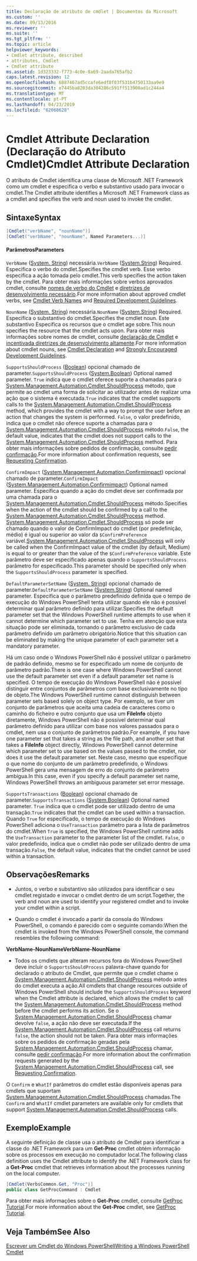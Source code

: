 ```yaml
---
title: Declaração de atributo de cmdlet | Documentos da Microsoft
ms.custom: ''
ms.date: 09/13/2016
ms.reviewer: ''
ms.suite: ''
ms.tgt_pltfrm: ''
ms.topic: article
helpviewer_keywords:
- Cmdlet attribute, described
- attributes, Cmdlet
- Cmdlet attribute
ms.assetid: 1d323332-f773-4c0e-8a69-2aada765afb2
caps.latest.revision: 12
ms.openlocfilehash: 6887467ad5ccafe6edf8f03f531b4750133aa9e9
ms.sourcegitcommit: e7445ba8203da304286c591ff513900ad1c244a4
ms.translationtype: MT
ms.contentlocale: pt-PT
ms.lasthandoff: 04/23/2019
ms.locfileid: "62068628"
---
```

# <a name="cmdlet-attribute-declaration"></a><span data-ttu-id="16ad9-102">Cmdlet Attribute Declaration (Declaração do Atributo Cmdlet)</span><span class="sxs-lookup"><span data-stu-id="16ad9-102">Cmdlet Attribute Declaration</span></span>

<span data-ttu-id="16ad9-103">O atributo de Cmdlet identifica uma classe de Microsoft .NET Framework como um cmdlet e especifica o verbo e substantivo usado para invocar o cmdlet.</span><span class="sxs-lookup"><span data-stu-id="16ad9-103">The Cmdlet attribute identifies a Microsoft .NET Framework class as a cmdlet and specifies the verb and noun used to invoke the cmdlet.</span></span>

## <a name="syntax"></a><span data-ttu-id="16ad9-104">Sintaxe</span><span class="sxs-lookup"><span data-stu-id="16ad9-104">Syntax</span></span>

```csharp
[Cmdlet("verbName", "nounName")]
[Cmdlet("verbName", "nounName", Named Parameters...)]
```

#### <a name="parameters"></a><span data-ttu-id="16ad9-105">Parâmetros</span><span class="sxs-lookup"><span data-stu-id="16ad9-105">Parameters</span></span>

<span data-ttu-id="16ad9-106">`VerbName` ([System. String](/dotnet/api/System.String)) necessária.</span><span class="sxs-lookup"><span data-stu-id="16ad9-106">`VerbName` ([System.String](/dotnet/api/System.String)) Required.</span></span> <span data-ttu-id="16ad9-107">Especifica o verbo do cmdlet.</span><span class="sxs-lookup"><span data-stu-id="16ad9-107">Specifies the cmdlet verb.</span></span> <span data-ttu-id="16ad9-108">Esse verbo especifica a ação tomada pelo cmdlet.</span><span class="sxs-lookup"><span data-stu-id="16ad9-108">This verb specifies the action taken by the cmdlet.</span></span> <span data-ttu-id="16ad9-109">Para obter mais informações sobre verbos aprovados cmdlet, consulte [nomes de verbo do Cmdlet](./approved-verbs-for-windows-powershell-commands.md) e [diretrizes de desenvolvimento necessário](./required-development-guidelines.md).</span><span class="sxs-lookup"><span data-stu-id="16ad9-109">For more information about approved cmdlet verbs, see [Cmdlet Verb Names](./approved-verbs-for-windows-powershell-commands.md) and [Required Development Guidelines](./required-development-guidelines.md).</span></span>

<span data-ttu-id="16ad9-110">`NounName` ([System. String](/dotnet/api/System.String)) necessária.</span><span class="sxs-lookup"><span data-stu-id="16ad9-110">`NounName` ([System.String](/dotnet/api/System.String)) Required.</span></span> <span data-ttu-id="16ad9-111">Especifica o substantivo do cmdlet.</span><span class="sxs-lookup"><span data-stu-id="16ad9-111">Specifies the cmdlet noun.</span></span> <span data-ttu-id="16ad9-112">Este substantivo Especifica os recursos que o cmdlet age sobre.</span><span class="sxs-lookup"><span data-stu-id="16ad9-112">This noun specifies the resource that the cmdlet acts upon.</span></span> <span data-ttu-id="16ad9-113">Para obter mais informações sobre nomes de cmdlet, consulte [declaração de Cmdlet](./cmdlet-class-declaration.md) e [incentivada diretrizes de desenvolvimento altamente](./strongly-encouraged-development-guidelines.md).</span><span class="sxs-lookup"><span data-stu-id="16ad9-113">For more information about cmdlet nouns, see [Cmdlet Declaration](./cmdlet-class-declaration.md) and [Strongly Encouraged Development Guidelines](./strongly-encouraged-development-guidelines.md).</span></span>

<span data-ttu-id="16ad9-114">`SupportsShouldProcess` ([Boolean](/dotnet/api/System.Boolean)) opcional chamado de parameter.</span><span class="sxs-lookup"><span data-stu-id="16ad9-114">`SupportsShouldProcess` ([System.Boolean](/dotnet/api/System.Boolean)) Optional named parameter.</span></span> <span data-ttu-id="16ad9-115">`True` indica que o cmdlet oferece suporte a chamadas para o [System.Management.Automation.Cmdlet.ShouldProcess](/dotnet/api/System.Management.Automation.Cmdlet.ShouldProcess) método, que permite ao cmdlet uma forma de solicitar ao utilizador antes de realizar uma ação que o sistema é executada.</span><span class="sxs-lookup"><span data-stu-id="16ad9-115">`True` indicates that the cmdlet supports calls to the [System.Management.Automation.Cmdlet.ShouldProcess](/dotnet/api/System.Management.Automation.Cmdlet.ShouldProcess) method, which provides the cmdlet with a way to prompt the user before an action that changes the system is performed.</span></span> <span data-ttu-id="16ad9-116">`False`, o valor predefinido, indica que o cmdlet não oferece suporte a chamadas para o [System.Management.Automation.Cmdlet.ShouldProcess](/dotnet/api/System.Management.Automation.Cmdlet.ShouldProcess) método.</span><span class="sxs-lookup"><span data-stu-id="16ad9-116">`False`, the default value, indicates that the cmdlet does not support calls to the [System.Management.Automation.Cmdlet.ShouldProcess](/dotnet/api/System.Management.Automation.Cmdlet.ShouldProcess) method.</span></span> <span data-ttu-id="16ad9-117">Para obter mais informações sobre pedidos de confirmação, consulte [pedir confirmação](./requesting-confirmation-from-cmdlets.md).</span><span class="sxs-lookup"><span data-stu-id="16ad9-117">For more information about confirmation requests, see [Requesting Confirmation](./requesting-confirmation-from-cmdlets.md).</span></span>

<span data-ttu-id="16ad9-118">`ConfirmImpact` ([System.Management.Automation.Confirmimpact](/dotnet/api/System.Management.Automation.ConfirmImpact)) opcional chamado de parameter.</span><span class="sxs-lookup"><span data-stu-id="16ad9-118">`ConfirmImpact` ([System.Management.Automation.Confirmimpact](/dotnet/api/System.Management.Automation.ConfirmImpact)) Optional named parameter.</span></span> <span data-ttu-id="16ad9-119">Especifica quando a ação do cmdlet deve ser confirmada por uma chamada para o [System.Management.Automation.Cmdlet.ShouldProcess](/dotnet/api/System.Management.Automation.Cmdlet.ShouldProcess) método.</span><span class="sxs-lookup"><span data-stu-id="16ad9-119">Specifies when the action of the cmdlet should be confirmed by a call to the [System.Management.Automation.Cmdlet.ShouldProcess](/dotnet/api/System.Management.Automation.Cmdlet.ShouldProcess) method.</span></span> <span data-ttu-id="16ad9-120">[System.Management.Automation.Cmdlet.ShouldProcess](/dotnet/api/System.Management.Automation.Cmdlet.ShouldProcess) só pode ser chamado quando o valor de ConfirmImpact do cmdlet (por predefinição, médio) é igual ou superior ao valor da `$ConfirmPreference` variável.</span><span class="sxs-lookup"><span data-stu-id="16ad9-120">[System.Management.Automation.Cmdlet.ShouldProcess](/dotnet/api/System.Management.Automation.Cmdlet.ShouldProcess) will only be called when the ConfirmImpact value of the cmdlet (by default, Medium) is equal to or greater than the value of the `$ConfirmPreference` variable.</span></span> <span data-ttu-id="16ad9-121">Este parâmetro deve ser especificado apenas quando o `SupportsShouldProcess` parâmetro for especificado.</span><span class="sxs-lookup"><span data-stu-id="16ad9-121">This parameter should be specified only when the `SupportsShouldProcess` parameter is specified.</span></span>

<span data-ttu-id="16ad9-122">`DefaultParameterSetName` ([System. String](/dotnet/api/System.String)) opcional chamado de parameter.</span><span class="sxs-lookup"><span data-stu-id="16ad9-122">`DefaultParameterSetName` ([System.String](/dotnet/api/System.String)) Optional named parameter.</span></span> <span data-ttu-id="16ad9-123">Especifica que o parâmetro predefinido definida que o tempo de execução do Windows PowerShell tenta utilizar quando ele não é possível determinar qual parâmetro definido para utilizar.</span><span class="sxs-lookup"><span data-stu-id="16ad9-123">Specifies the default parameter set that the Windows PowerShell runtime attempts to use when it cannot determine which parameter set to use.</span></span> <span data-ttu-id="16ad9-124">Tenha em atenção que esta situação pode ser eliminada, tornando o parâmetro exclusivo de cada parâmetro definido um parâmetro obrigatório.</span><span class="sxs-lookup"><span data-stu-id="16ad9-124">Notice that this situation can be eliminated by making the unique parameter of each parameter set a mandatory parameter.</span></span>

<span data-ttu-id="16ad9-125">Há um caso onde o Windows PowerShell não é possível utilizar o parâmetro de padrão definido, mesmo se for especificado um nome de conjunto de parâmetro padrão.</span><span class="sxs-lookup"><span data-stu-id="16ad9-125">There is one case where Windows PowerShell cannot use the default parameter set even if a default parameter set name is specified.</span></span> <span data-ttu-id="16ad9-126">O tempo de execução do Windows PowerShell não é possível distinguir entre conjuntos de parâmetros com base exclusivamente no tipo de objeto.</span><span class="sxs-lookup"><span data-stu-id="16ad9-126">The Windows PowerShell runtime cannot distinguish between parameter sets based solely on object type.</span></span> <span data-ttu-id="16ad9-127">Por exemplo, se tiver um conjunto de parâmetros que aceita uma cadeia de caracteres como o caminho do ficheiro e outro conjunto que usa um **FileInfo** objeto diretamente, Windows PowerShell não é possível determinar qual parâmetro definido para utilizar com base nos valores passados para o cmdlet, nem usa o conjunto de parâmetros padrão.</span><span class="sxs-lookup"><span data-stu-id="16ad9-127">For example, if you have one parameter set that takes a string as the file path, and another set that takes a **FileInfo** object directly, Windows PowerShell cannot determine which parameter set to use based on the values passed to the cmdlet, nor does it use the default parameter set.</span></span> <span data-ttu-id="16ad9-128">Neste caso, mesmo que especifique o que nome do conjunto de um parâmetro predefinido, o Windows PowerShell gera uma mensagem de erro do conjunto de parâmetro ambígua.</span><span class="sxs-lookup"><span data-stu-id="16ad9-128">In this case, even if you specify a default parameter set name, Windows PowerShell throws an ambiguous parameter set error message.</span></span>

<span data-ttu-id="16ad9-129">`SupportsTransactions` ([Boolean](/dotnet/api/System.Boolean)) opcional chamado de parameter.</span><span class="sxs-lookup"><span data-stu-id="16ad9-129">`SupportsTransactions` ([System.Boolean](/dotnet/api/System.Boolean)) Optional named parameter.</span></span> <span data-ttu-id="16ad9-130">`True` indica que o cmdlet pode ser utilizado dentro de uma transação.</span><span class="sxs-lookup"><span data-stu-id="16ad9-130">`True` indicates that the cmdlet can be used within a transaction.</span></span> <span data-ttu-id="16ad9-131">Quando `True` for especificado, o tempo de execução do Windows PowerShell adiciona o `UseTransaction` parâmetro para a lista de parâmetros do cmdlet.</span><span class="sxs-lookup"><span data-stu-id="16ad9-131">When `True` is specified, the Windows PowerShell runtime adds the `UseTransaction` parameter to the parameter list of the cmdlet.</span></span> <span data-ttu-id="16ad9-132">`False`, o valor predefinido, indica que o cmdlet não pode ser utilizado dentro de uma transação.</span><span class="sxs-lookup"><span data-stu-id="16ad9-132">`False`, the default value, indicates that the cmdlet cannot be used within a transaction.</span></span>

## <a name="remarks"></a><span data-ttu-id="16ad9-133">Observações</span><span class="sxs-lookup"><span data-stu-id="16ad9-133">Remarks</span></span>

- <span data-ttu-id="16ad9-134">Juntos, o verbo e substantivo são utilizados para identificar o seu cmdlet registado e invocar o cmdlet dentro de um script.</span><span class="sxs-lookup"><span data-stu-id="16ad9-134">Together, the verb and noun are used to identify your registered cmdlet and to invoke your cmdlet within a script.</span></span>

- <span data-ttu-id="16ad9-135">Quando o cmdlet é invocado a partir da consola do Windows PowerShell, o comando é parecido com o seguinte comando:</span><span class="sxs-lookup"><span data-stu-id="16ad9-135">When the cmdlet is invoked from the Windows PowerShell console, the command resembles the following command:</span></span>

<span data-ttu-id="16ad9-136">**VerbName-NounName**</span><span class="sxs-lookup"><span data-stu-id="16ad9-136">**VerbName-NounName**</span></span>

- <span data-ttu-id="16ad9-137">Todos os cmdlets que alteram recursos fora do Windows PowerShell deve incluir o `SupportsShouldProcess` palavra-chave quando for declarado o atributo de Cmdlet, que permite que o cmdlet chame o [System.Management.Automation.Cmdlet.ShouldProcess](/dotnet/api/System.Management.Automation.Cmdlet.ShouldProcess) método antes do cmdlet executa a ação.</span><span class="sxs-lookup"><span data-stu-id="16ad9-137">All cmdlets that change resources outside of Windows PowerShell should include the `SupportsShouldProcess` keyword when the Cmdlet attribute is declared, which allows the cmdlet to call the [System.Management.Automation.Cmdlet.ShouldProcess](/dotnet/api/System.Management.Automation.Cmdlet.ShouldProcess) method before the cmdlet performs its action.</span></span> <span data-ttu-id="16ad9-138">Se o [System.Management.Automation.Cmdlet.ShouldProcess](/dotnet/api/System.Management.Automation.Cmdlet.ShouldProcess) chamar devolve `false`, a ação não deve ser executada.</span><span class="sxs-lookup"><span data-stu-id="16ad9-138">If the [System.Management.Automation.Cmdlet.ShouldProcess](/dotnet/api/System.Management.Automation.Cmdlet.ShouldProcess) call returns `false`, the action should not be taken.</span></span> <span data-ttu-id="16ad9-139">Para obter mais informações sobre os pedidos de confirmação geradas pela [System.Management.Automation.Cmdlet.ShouldProcess](/dotnet/api/System.Management.Automation.Cmdlet.ShouldProcess) chamar, consulte [pedir confirmação](./requesting-confirmation-from-cmdlets.md).</span><span class="sxs-lookup"><span data-stu-id="16ad9-139">For more information about the confirmation requests generated by the [System.Management.Automation.Cmdlet.ShouldProcess](/dotnet/api/System.Management.Automation.Cmdlet.ShouldProcess) call, see [Requesting Confirmation](./requesting-confirmation-from-cmdlets.md).</span></span>

<span data-ttu-id="16ad9-140">O `Confirm` e `WhatIf` parâmetros do cmdlet estão disponíveis apenas para cmdlets que suportam [System.Management.Automation.Cmdlet.ShouldProcess](/dotnet/api/System.Management.Automation.Cmdlet.ShouldProcess) chamadas.</span><span class="sxs-lookup"><span data-stu-id="16ad9-140">The `Confirm` and `WhatIf` cmdlet parameters are available only for cmdlets that support [System.Management.Automation.Cmdlet.ShouldProcess](/dotnet/api/System.Management.Automation.Cmdlet.ShouldProcess) calls.</span></span>

## <a name="example"></a><span data-ttu-id="16ad9-141">Exemplo</span><span class="sxs-lookup"><span data-stu-id="16ad9-141">Example</span></span>

<span data-ttu-id="16ad9-142">A seguinte definição de classe usa o atributo de Cmdlet para identificar a classe do .NET Framework para um **Get-Proc** cmdlet obtém informação sobre os processos em execução no computador local.</span><span class="sxs-lookup"><span data-stu-id="16ad9-142">The following class definition uses the Cmdlet attribute to identify the .NET Framework class for a **Get-Proc** cmdlet that retrieves information about the processes running on the local computer.</span></span>

```csharp
[Cmdlet(VerbsCommon.Get, "Proc")]
public class GetProcCommand : Cmdlet
```

<span data-ttu-id="16ad9-143">Para obter mais informações sobre o **Get-Proc** cmdlet, consulte [GetProc Tutorial](./getproc-tutorial.md).</span><span class="sxs-lookup"><span data-stu-id="16ad9-143">For more information about the **Get-Proc** cmdlet, see [GetProc Tutorial](./getproc-tutorial.md).</span></span>

## <a name="see-also"></a><span data-ttu-id="16ad9-144">Veja Também</span><span class="sxs-lookup"><span data-stu-id="16ad9-144">See Also</span></span>

[<span data-ttu-id="16ad9-145">Escrever um Cmdlet do Windows PowerShell</span><span class="sxs-lookup"><span data-stu-id="16ad9-145">Writing a Windows PowerShell Cmdlet</span></span>](./writing-a-windows-powershell-cmdlet.md)
